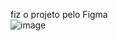 fiz o projeto pelo Figma <br>
![image](https://github.com/user-attachments/assets/908585b5-da78-4b50-8b2d-8e54bc7ebad0)
